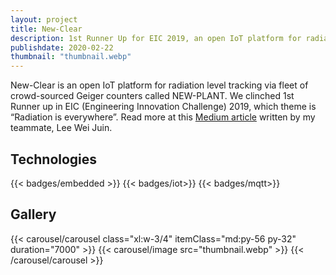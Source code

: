 ```yaml
---
layout: project
title: New-Clear
description: 1st Runner Up for EIC 2019, an open IoT platform for radiation level tracking via fleet of crowd-sourced Geiger counters.
publishdate: 2020-02-22
thumbnail: "thumbnail.webp"
---
```


New-Clear is an open IoT platform for radiation level tracking via fleet of crowd-sourced Geiger counters called NEW-PLANT. We clinched 1st Runner up in EIC (Engineering Innovation Challenge) 2019, which theme is “Radiation is everywhere”. Read more at this [Medium article](https://leeweijuin.medium.com/engineering-innovation-challenge-2019-8592eb57285f) written by my teammate, Lee Wei Juin.

## Technologies
{{< badges/embedded >}}
{{< badges/iot>}}
{{< badges/mqtt>}}

## Gallery
{{< carousel/carousel class="xl:w-3/4" itemClass="md:py-56 py-32" duration="7000" >}}
    {{< carousel/image src="thumbnail.webp" >}}
{{< /carousel/carousel >}}
